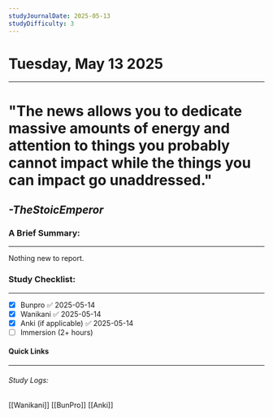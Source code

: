 ```yaml
---
studyJournalDate: 2025-05-13
studyDifficulty: 3
---
```


# Tuesday, May 13 2025
---
# "The news allows you to dedicate massive amounts of energy and attention to things you probably cannot impact while the things you can impact go unaddressed."

## *-TheStoicEmperor*


### A Brief Summary:
---
Nothing new to report.

### Study Checklist:
---
- [x] Bunpro ✅ 2025-05-14
- [x] Wanikani ✅ 2025-05-14
- [x] Anki (if applicable) ✅ 2025-05-14
- [ ] Immersion (2+ hours)

#### Quick Links
---
###### Study Logs:
[[Wanikani]]
[[BunPro]]
[[Anki]]
